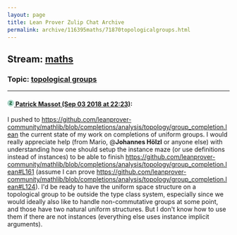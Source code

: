 ```yaml
---
layout: page
title: Lean Prover Zulip Chat Archive 
permalink: archive/116395maths/71870topologicalgroups.html
---
```


## Stream: [maths](index.html)
### Topic: [topological groups](71870topologicalgroups.html)

---

#### [![Click to go to Zulip](../../assets/img/zulip2.png) Patrick Massot (Sep 03 2018 at 22:23)](https://leanprover.zulipchat.com/#narrow/stream/116395-maths/topic/topological%20groups/near/133277465):
I pushed to https://github.com/leanprover-community/mathlib/blob/completions/analysis/topology/group_completion.lean the current state of my work on completions of uniform groups. I would really appreciate help (from Mario, @**Johannes Hölzl** or anyone else) with understanding how one should setup the instance maze (or use definitions instead of instances) to be able to finish https://github.com/leanprover-community/mathlib/blob/completions/analysis/topology/group_completion.lean#L161 (assume I can prove https://github.com/leanprover-community/mathlib/blob/completions/analysis/topology/group_completion.lean#L124). I'd be ready to have the uniform space structure on a topological group to be outside the type class system, especially since we would ideally also like to handle non-commutative groups at some point, and those have two natural uniform structures. But I don't know how to use them if there are not instances (everything else uses instance implicit arguments).

